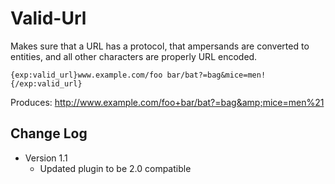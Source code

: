 # Valid-Url

Makes sure that a URL has a protocol, that ampersands are converted to entities, and all
other characters are properly URL encoded.

    {exp:valid_url}www.example.com/foo bar/bat?=bag&mice=men!{/exp:valid_url}

Produces:
    http://www.example.com/foo+bar/bat?=bag&amp;mice=men%21

## Change Log

- Version 1.1
    - Updated plugin to be 2.0 compatible
